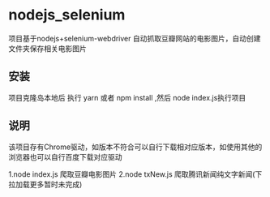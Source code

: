 # nodejs_selenium

项目基于nodejs+selenium-webdriver 自动抓取豆瓣网站的电影图片，自动创建文件夹保存相关电影图片

## 安装

项目克隆岛本地后 执行 yarn 或者 npm install ,然后 node index.js执行项目

## 说明

该项目存有Chrome驱动，如版本不符合可以自行下载相对应版本，如使用其他的浏览器也可以自行百度下载对应驱动

1.node index.js 爬取豆瓣电影图片
2.node txNew.js 爬取腾讯新闻纯文字新闻(下拉加载更多暂时未完成)
